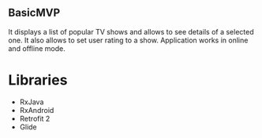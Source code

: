 ## BasicMVP

It displays a list of popular TV shows and allows to see details of a selected one. It also allows to set user rating to a show. Application works in online and offline mode.

# Libraries
* RxJava
* RxAndroid
* Retrofit 2
* Glide